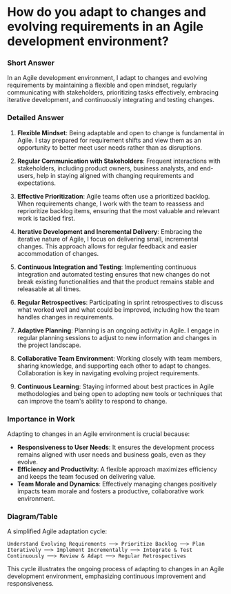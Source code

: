 # How do you adapt to changes and evolving requirements in an Agile development environment?

### Short Answer
In an Agile development environment, I adapt to changes and evolving requirements by maintaining a flexible and open mindset, regularly communicating with stakeholders, prioritizing tasks effectively, embracing iterative development, and continuously integrating and testing changes.

### Detailed Answer
1. **Flexible Mindset**: Being adaptable and open to change is fundamental in Agile. I stay prepared for requirement shifts and view them as an opportunity to better meet user needs rather than as disruptions.

2. **Regular Communication with Stakeholders**: Frequent interactions with stakeholders, including product owners, business analysts, and end-users, help in staying aligned with changing requirements and expectations.

3. **Effective Prioritization**: Agile teams often use a prioritized backlog. When requirements change, I work with the team to reassess and reprioritize backlog items, ensuring that the most valuable and relevant work is tackled first.

4. **Iterative Development and Incremental Delivery**: Embracing the iterative nature of Agile, I focus on delivering small, incremental changes. This approach allows for regular feedback and easier accommodation of changes.

5. **Continuous Integration and Testing**: Implementing continuous integration and automated testing ensures that new changes do not break existing functionalities and that the product remains stable and releasable at all times.

6. **Regular Retrospectives**: Participating in sprint retrospectives to discuss what worked well and what could be improved, including how the team handles changes in requirements.

7. **Adaptive Planning**: Planning is an ongoing activity in Agile. I engage in regular planning sessions to adjust to new information and changes in the project landscape.

8. **Collaborative Team Environment**: Working closely with team members, sharing knowledge, and supporting each other to adapt to changes. Collaboration is key in navigating evolving project requirements.

9. **Continuous Learning**: Staying informed about best practices in Agile methodologies and being open to adopting new tools or techniques that can improve the team's ability to respond to change.

### Importance in Work
Adapting to changes in an Agile environment is crucial because:

- **Responsiveness to User Needs**: It ensures the development process remains aligned with user needs and business goals, even as they evolve.
- **Efficiency and Productivity**: A flexible approach maximizes efficiency and keeps the team focused on delivering value.
- **Team Morale and Dynamics**: Effectively managing changes positively impacts team morale and fosters a productive, collaborative work environment.

### Diagram/Table
A simplified Agile adaptation cycle:

```plaintext
Understand Evolving Requirements ──> Prioritize Backlog ──> Plan Iteratively ──> Implement Incrementally ──> Integrate & Test Continuously ──> Review & Adapt ──> Regular Retrospectives
```

This cycle illustrates the ongoing process of adapting to changes in an Agile development environment, emphasizing continuous improvement and responsiveness.